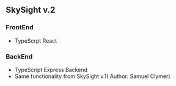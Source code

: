 ## SkySight v.2
### FrontEnd
- TypeScrpt React

### BackEnd
- TypeScript Express Backend
- Same functionality from SkySight v.1( Author: Samuel Clymer)